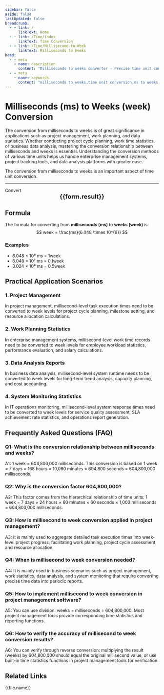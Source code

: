 ```yaml
---
sidebar: false
aside: false
lastUpdated: false
breadcrumb:
  - - link: /
      linkText: Home
  - - link: /Time/index
      linkText: Time Conversion
  - - link: /Time/Millisecond-to-Week
      linkText: Milliseconds to Weeks
head:
  - - meta
    - name: description
      content: "Milliseconds to weeks converter - Precise time unit conversion tool supporting fast conversion from milliseconds to weeks. Suitable for project management, work planning, data statistics scenarios, providing conversion relationships and practical application guidance for time units like milliseconds (ms), days (day), weeks (week)."
  - - meta
    - name: keywords
      content: "milliseconds to weeks,time unit conversion,ms to weeks,millisecond converter,week conversion,time conversion,project management,work planning,data statistics,millisecond symbol,time units,milliseconds,weeks,time measurement,cycle calculation"
---
```

# Milliseconds (ms) to Weeks (week) Conversion

The conversion from milliseconds to weeks is of great significance in applications such as project management, work planning, and data statistics. Whether conducting project cycle planning, work time statistics, or business data analysis, mastering the conversion relationship between milliseconds and weeks is essential. Understanding the conversion methods of various time units helps us handle enterprise management systems, project tracking tools, and data analysis platforms with greater ease.

The conversion from milliseconds to weeks is an important aspect of time unit conversion.

---
<script setup>
import { onMounted, reactive, inject, ref } from 'vue'
import { NButton,NForm ,NFormItem,NInput,NInputNumber,NSelect,NCard,useMessage,NGrid ,NGi  } from 'naive-ui'
import { defineClientComponent } from 'vitepress'
import { Time } from '../files';

const convert = inject('convert')

const form = reactive({
  number: null,
  result: '',
  title: 'Milliseconds to Weeks Converter',
  seoKey: [
    'milliseconds to weeks', 'time unit conversion', 'ms to weeks', 'millisecond converter',
    'week conversion', 'time conversion', 'project management', 'work planning', 'data statistics', 'millisecond symbol',
    'time units', 'milliseconds', 'weeks', 'time measurement', 'cycle calculation', 'time conversion tool',
    'unit converter', 'time calculation', 'millisecond conversion', 'cycle conversion', 'time management', 'project cycle',
    'work time statistics', 'business data analysis', 'enterprise management system', 'project tracking tool', 'data analysis platform'
  ]
})

const convertHandler = () => {
  if (form.number !== null && !isNaN(form.number)) {
    const convertedValue = parseFloat(form.number) / 604800000
    form.result = `${form.number}ms = ${convertedValue.toFixed(10)}week`
  } else {
    form.result = 'Please enter a valid number.'
  }
}
</script>

<n-form size="large" :model="form">
  <n-form-item label="Milliseconds (ms)">
    <n-input-number v-model:value="form.number" placeholder="Enter milliseconds" style="width: 100%" />
  </n-form-item>
  <n-form-item>
    <n-button type="info" @click="convertHandler" block>Convert</n-button>
  </n-form-item>
</n-form>

<n-card :title="form.title" size="small" embedded :bordered="false" hoverable>
  <div  style="text-align:center;font-size:20px;">
    <strong>{{form.result}}</strong>
  </div>
  <template #footer>
    <div style="font-size: 12px; color: #666; margin-top: 10px;">
      <span v-for="(keyword, index) in form.seoKey" :key="index">
        {{ keyword }}<span v-if="index < form.seoKey.length - 1">, </span>
      </span>
    </div>
  </template>
</n-card>

## Formula

The formula for converting from **milliseconds (ms)** to **weeks (week)** is:
$$ week = \frac{ms}{6.048 \times 10^{8}} $$

### Examples
- 6.048 × 10⁸ ms = 1week
- 6.048 × 10⁷ ms = 0.1week
- 3.024 × 10⁸ ms = 0.5week

## Practical Application Scenarios

### 1. Project Management
In project management, millisecond-level task execution times need to be converted to week levels for project cycle planning, milestone setting, and resource allocation calculations.

### 2. Work Planning Statistics
In enterprise management systems, millisecond-level work time records need to be converted to week levels for employee workload statistics, performance evaluation, and salary calculations.

### 3. Data Analysis Reports
In business data analysis, millisecond-level system runtime needs to be converted to week levels for long-term trend analysis, capacity planning, and cost accounting.

### 4. System Monitoring Statistics
In IT operations monitoring, millisecond-level system response times need to be converted to week levels for service quality assessment, SLA achievement rate statistics, and operations report generation.

## Frequently Asked Questions (FAQ)

### Q1: What is the conversion relationship between milliseconds and weeks?
A1: 1 week = 604,800,000 milliseconds. This conversion is based on 1 week = 7 days = 168 hours = 10,080 minutes = 604,800 seconds = 604,800,000 milliseconds.

### Q2: Why is the conversion factor 604,800,000?
A2: This factor comes from the hierarchical relationship of time units: 1 week = 7 days × 24 hours × 60 minutes × 60 seconds × 1,000 milliseconds = 604,800,000 milliseconds.

### Q3: How is millisecond to week conversion applied in project management?
A3: It is mainly used to aggregate detailed task execution times into week-level project progress, facilitating work planning, project cycle assessment, and resource allocation.

### Q4: When is millisecond to week conversion needed?
A4: It is mainly used in business scenarios such as project management, work statistics, data analysis, and system monitoring that require converting precise time data into periodic reports.

### Q5: How to implement millisecond to week conversion in project management software?
A5: You can use division: weeks = milliseconds ÷ 604,800,000. Most project management tools provide corresponding time statistics and reporting functions.

### Q6: How to verify the accuracy of millisecond to week conversion results?
A6: You can verify through reverse conversion: multiplying the result (weeks) by 604,800,000 should equal the original millisecond value, or use built-in time statistics functions in project management tools for verification.
## Related Links
<n-grid x-gap="12" :cols="2">
  <n-gi v-for="(file, index) in Time" :key="index">
    <n-button
      text
      tag="a"
      :href="file.path"
      type="info"
    >
      {{file.name}}
    </n-button>
  </n-gi>
</n-grid>